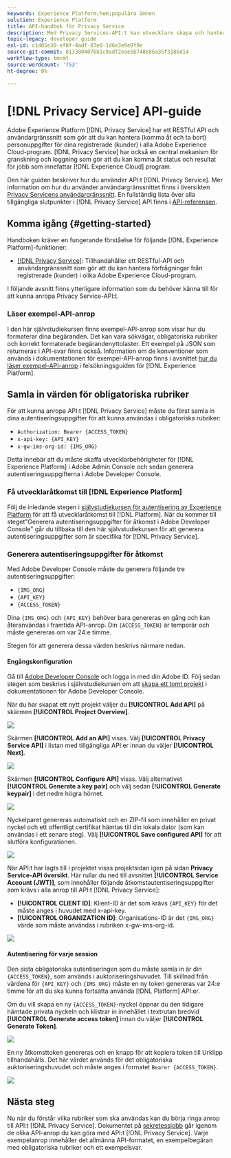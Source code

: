 ```yaml
---
keywords: Experience Platform;hem;populära ämnen
solution: Experience Platform
title: API-handbok för Privacy Service
description: Med Privacy Services-API:t kan utvecklare skapa och hantera kundförfrågningar för att få tillgång till eller ta bort sina personuppgifter mellan Experience Cloud-program, i enlighet med juridiska sekretessbestämmelser. Följ den här vägledningen när du vill lära dig hur du utför nyckelåtgärder med API:t.
topic-legacy: developer guide
exl-id: c1d05e30-ef8f-4adf-87e0-1d6e3e9e9f9e
source-git-commit: 8133804076b1c0adf2eae5b748e86a35f3186d14
workflow-type: tm+mt
source-wordcount: '753'
ht-degree: 0%

---
```


# [!DNL Privacy Service] API-guide

Adobe Experience Platform [!DNL Privacy Service] har ett RESTful API och användargränssnitt som gör att du kan hantera (komma åt och ta bort) personuppgifter för dina registrerade (kunder) i alla Adobe Experience Cloud-program. [!DNL Privacy Service] har också en central mekanism för granskning och loggning som gör att du kan komma åt status och resultat för jobb som innefattar  [!DNL Experience Cloud] program.

Den här guiden beskriver hur du använder API:t [!DNL Privacy Service]. Mer information om hur du använder användargränssnittet finns i översikten [Privacy Servicens användargränssnitt](../ui/overview.md). En fullständig lista över alla tillgängliga slutpunkter i [!DNL Privacy Service] API finns i [API-referensen](https://www.adobe.io/experience-platform-apis/references/privacy-service/).

## Komma igång {#getting-started}

Handboken kräver en fungerande förståelse för följande [!DNL Experience Platform]-funktioner:

* [[!DNL Privacy Service]](../home.md): Tillhandahåller ett RESTful-API och användargränssnitt som gör att du kan hantera förfrågningar från registrerade (kunder) i olika Adobe Experience Cloud-program.

I följande avsnitt finns ytterligare information som du behöver känna till för att kunna anropa Privacy Service-API:t.

### Läser exempel-API-anrop

I den här självstudiekursen finns exempel-API-anrop som visar hur du formaterar dina begäranden. Det kan vara sökvägar, obligatoriska rubriker och korrekt formaterade begärandenyttolaster. Ett exempel på JSON som returneras i API-svar finns också. Information om de konventioner som används i dokumentationen för exempel-API-anrop finns i avsnittet [hur du läser exempel-API-anrop](../../landing/troubleshooting.md) i felsökningsguiden för [!DNL Experience Platform].

## Samla in värden för obligatoriska rubriker

För att kunna anropa API:t [!DNL Privacy Service] måste du först samla in dina autentiseringsuppgifter för att kunna användas i obligatoriska rubriker:

* `Authorization: Bearer {ACCESS_TOKEN}`
* `x-api-key: {API_KEY}`
* `x-gw-ims-org-id: {IMS_ORG}`

Detta innebär att du måste skaffa utvecklarbehörigheter för [!DNL Experience Platform] i Adobe Admin Console och sedan generera autentiseringsuppgifterna i Adobe Developer Console.

### Få utvecklaråtkomst till [!DNL Experience Platform]

Följ de inledande stegen i [självstudiekursen för autentisering av Experience Platform](https://www.adobe.com/go/platform-api-authentication-en) för att få utvecklaråtkomst till [!DNL Platform]. När du kommer till steget&quot;Generera autentiseringsuppgifter för åtkomst i Adobe Developer Console&quot; går du tillbaka till den här självstudiekursen för att generera autentiseringsuppgifter som är specifika för [!DNL Privacy Service].

### Generera autentiseringsuppgifter för åtkomst

Med Adobe Developer Console måste du generera följande tre autentiseringsuppgifter:

* `{IMS_ORG}`
* `{API_KEY}`
* `{ACCESS_TOKEN}`

Dina `{IMS_ORG}` och `{API_KEY}` behöver bara genereras en gång och kan återanvändas i framtida API-anrop. Din `{ACCESS_TOKEN}` är temporär och måste genereras om var 24:e timme.

Stegen för att generera dessa värden beskrivs närmare nedan.

#### Engångskonfiguration

Gå till [Adobe Developer Console](https://www.adobe.com/go/devs_console_ui) och logga in med din Adobe ID. Följ sedan stegen som beskrivs i självstudiekursen om att [skapa ett tomt projekt](https://www.adobe.io/apis/experienceplatform/console/docs.html#!AdobeDocs/adobeio-console/master/projects-empty.md) i dokumentationen för Adobe Developer Console.

När du har skapat ett nytt projekt väljer du **[!UICONTROL Add API]** på skärmen **[!UICONTROL Project Overview]**.

![](../images/api/getting-started/add-api-button.png)

Skärmen **[!UICONTROL Add an API]** visas. Välj **[!UICONTROL Privacy Service API]** i listan med tillgängliga API:er innan du väljer **[!UICONTROL Next]**.

![](../images/api/getting-started/add-privacy-service-api.png)

Skärmen **[!UICONTROL Configure API]** visas. Välj alternativet **[!UICONTROL Generate a key pair]** och välj sedan **[!UICONTROL Generate keypair]** i det nedre högra hörnet.

![](../images/api/getting-started/generate-key-pair.png)

Nyckelparet genereras automatiskt och en ZIP-fil som innehåller en privat nyckel och ett offentligt certifikat hämtas till din lokala dator (som kan användas i ett senare steg). Välj **[!UICONTROL Save configured API]** för att slutföra konfigurationen.

![](../images/api/getting-started/key-pair-generated.png)

När API:t har lagts till i projektet visas projektsidan igen på sidan **Privacy Service-API översikt**. Här rullar du ned till avsnittet **[!UICONTROL Service Account (JWT)]**, som innehåller följande åtkomstautentiseringsuppgifter som krävs i alla anrop till API:t [!DNL Privacy Service]:

* **[!UICONTROL CLIENT ID]**: Klient-ID är det som krävs  `{API_KEY}` för det måste anges i huvudet med x-api-key.
* **[!UICONTROL ORGANIZATION ID]**: Organisations-ID är det  `{IMS_ORG}` värde som måste användas i rubriken x-gw-ims-org-id.

![](../images/api/getting-started/jwt-credentials.png)

#### Autentisering för varje session

Den sista obligatoriska autentiseringen som du måste samla in är din `{ACCESS_TOKEN}`, som används i auktoriseringshuvudet. Till skillnad från värdena för `{API_KEY}` och `{IMS_ORG}` måste en ny token genereras var 24:e timme för att du ska kunna fortsätta använda [!DNL Platform] API:er.

Om du vill skapa en ny `{ACCESS_TOKEN}`-nyckel öppnar du den tidigare hämtade privata nyckeln och klistrar in innehållet i textrutan bredvid **[!UICONTROL Generate access token]** innan du väljer **[!UICONTROL Generate Token]**.

![](../images/api/getting-started/paste-private-key.png)

En ny åtkomsttoken genereras och en knapp för att kopiera token till Urklipp tillhandahålls. Det här värdet används för det obligatoriska auktoriseringshuvudet och måste anges i formatet `Bearer {ACCESS_TOKEN}`.

![](../images/api/getting-started/generated-access-token.png)

## Nästa steg

Nu när du förstår vilka rubriker som ska användas kan du börja ringa anrop till API:t [!DNL Privacy Service]. Dokumentet på [sekretessjobb](privacy-jobs.md) går igenom de olika API-anrop du kan göra med API:t [!DNL Privacy Service]. Varje exempelanrop innehåller det allmänna API-formatet, en exempelbegäran med obligatoriska rubriker och ett exempelsvar.
